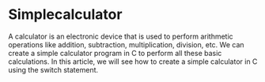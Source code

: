 # Simplecalculator
A calculator is an electronic device that is used to perform arithmetic operations like addition, subtraction, multiplication, division, etc. We can create a simple calculator program in C to perform all these basic calculations. In this article, we will see how to create a simple calculator in C using the switch statement.
